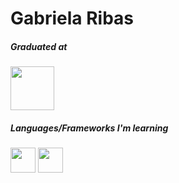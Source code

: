 # Gabriela Ribas

##### *Graduated at*
<img src="https://biton.uspnet.usp.br/fdrp/wp-content/uploads/2014/04/01-logo_fdrp.png" width="70" height="70" />

##### *Languages/Frameworks I'm learning*

  <img src="https://cdn.jsdelivr.net/gh/devicons/devicon@latest/icons/javascript/javascript-original.svg" width="40" height="40" />  <img src="https://cdn.jsdelivr.net/gh/devicons/devicon@latest/icons/c/c-original.svg" width="40" height="40" />
          
          
          
          
